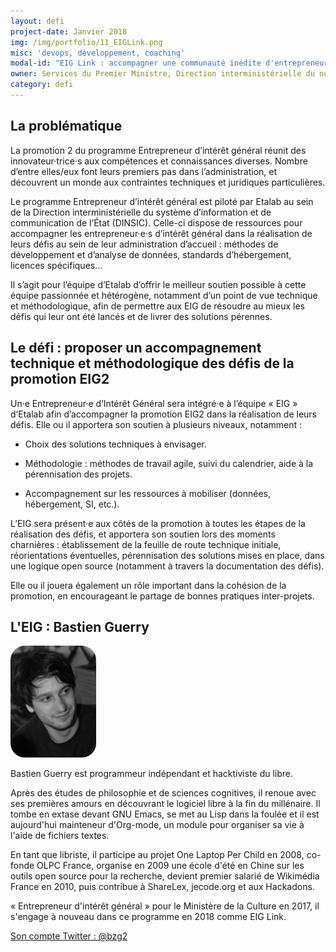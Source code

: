 ```yaml
---
layout: defi
project-date: Janvier 2018
img: /img/portfolio/11_EIGLink.png
misc: 'devops, développement, coaching'
modal-id: "EIG Link : accompagner une communauté inédite d'entrepreneur·e·s au sein de l'État"
owner: Services du Premier Ministre, Direction interministérielle du numérique et du système d'information et de communication de l'État, Etalab
category: defi
---
```


## La problématique

La promotion 2 du programme Entrepreneur d’intérêt général réunit des
innovateur·trice·s aux compétences et connaissances diverses. Nombre
d’entre elles/eux font leurs premiers pas dans l’administration, et
découvrent un monde aux contraintes techniques et juridiques
particulières.

Le programme Entrepreneur d’intérêt général est piloté par Etalab au
sein de la Direction interministérielle du système d’information et de
communication de l’État (DINSIC). Celle-ci dispose de ressources pour
accompagner les entrepreneur·e·s d’intérêt général dans la réalisation
de leurs défis au sein de leur administration d’accueil : méthodes de
développement et d’analyse de données, standards d’hébergement,
licences spécifiques…

Il s’agit pour l’équipe d’Etalab d’offrir le meilleur soutien possible
à cette équipe passionnée et hétérogène, notamment d’un point de vue
technique et méthodologique, afin de permettre aux EIG de résoudre au
mieux les défis qui leur ont été lancés et de livrer des solutions
pérennes.

## Le défi : proposer un accompagnement technique et méthodologique des défis de la promotion EIG2

Un·e Entrepreneur·e d’Intérêt Général sera intégré·e à l’équipe
« EIG » d’Etalab afin d’accompagner la promotion EIG2 dans la
réalisation de leurs défis. Elle ou il apportera son soutien à
plusieurs niveaux, notamment :

* Choix des solutions techniques à envisager.

* Méthodologie : méthodes de travail agile, suivi du calendrier, aide
  à la pérennisation des projets.

* Accompagnement sur les ressources à mobiliser (données, hébergement,
  SI, etc.).

L’EIG sera présent·e aux côtés de la promotion à toutes les étapes de
la réalisation des défis, et apportera son soutien lors des moments
charnières : établissement de la feuille de route technique initiale,
réorientations éventuelles, pérennisation des solutions mises en
place, dans une logique open source (notamment à travers la
documentation des défis).

Elle ou il jouera également un rôle important dans la cohésion de la
promotion, en encourageant le partage de bonnes pratiques
inter-projets.

## L'EIG : Bastien Guerry

![Photo de Bastien Guerry](/img/portfolio/BastienGuerry.png)

Bastien Guerry est programmeur indépendant et hacktiviste du libre.

Après des études de philosophie et de sciences cognitives, il renoue
avec ses premières amours en découvrant le logiciel libre à la fin du
millénaire.  Il tombe en extase devant GNU Emacs, se met au Lisp dans
la foulée et il est aujourd'hui mainteneur d'Org-mode, un module pour
organiser sa vie à l'aide de fichiers textes.

En tant que libriste, il participe au projet One Laptop Per Child en
2008, co-fonde OLPC France, organise en 2009 une école d'été en Chine
sur les outils open source pour la recherche, devient premier salarié
de Wikimédia France en 2010, puis contribue à ShareLex, jecode.org et
aux Hackadons.

« Entrepreneur d'intérêt général » pour le Ministère de la Culture en
2017, il s'engage à nouveau dans ce programme en 2018 comme EIG Link.

[Son compte Twitter : @bzg2](https://www.twitter.com/bzg2)
